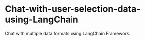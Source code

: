 # Chat-with-user-selection-data-using-LangChain
Chat with multiple data formats using LangChain Framework.
